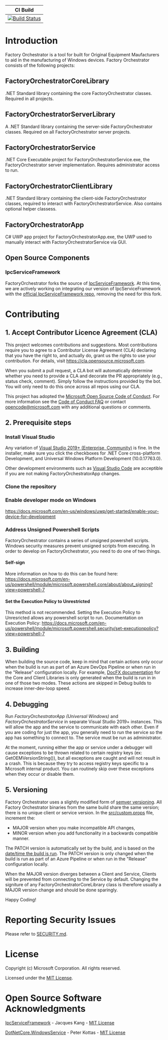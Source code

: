 | CI Build   | 
|----|
|  [![Build Status](https://microsoft.visualstudio.com/OneCore/_apis/build/status/FactoryOrchestrator/FO-PublicFacing-CI?branchName=master)](https://microsoft.visualstudio.com/OneCore/_build/latest?definitionId=54749&branchName=main)  |   

# Introduction 
Factory Orchestrator is a tool for built for Original Equipment Maufacturers to aid in the manufacturing of Windows devices.
Factory Orchestrator consists of the following projects:
## FactoryOrchestratorCoreLibrary 
.NET Standard library containing the core FactoryOrchestrator classes. Required in all projects.
## FactoryOrchestratorServerLibrary
A .NET Standard library containing the server-side FactoryOrchestrator classes. Required on all FactoryOrchestrator server projects.
## FactoryOrchestratorService 
.NET Core Executable project for FactoryOrchestratorService.exe, the FactoryOrchestrator server implementation. Requires administrator access to run.
## FactoryOrchestratorClientLibrary 
.NET Standard library containing the client-side FactoryOrchestrator classes, required to interact with FactoryOrchestratorService. Also contains optional helper classess.
## FactoryOrchestratorApp 
C# UWP app project for FactoryOrchestratorApp.exe, the UWP used to manually interact with FactoryOrchestratorService via GUI.
## Open Source Components
### IpcServiceFramework
FactoryOrchestrator forks the source of [IpcServiceFramework](https://github.com/jacqueskang/IpcServiceFramework). At this time, we are actively working on integrating our version of IpcServiceFramework with the [official IpcServiceFramework repo](https://github.com/jacqueskang/IpcServiceFramework), removing the need for this fork.

# Contributing

## 1. Accept Contributor Licence Agreement (CLA)
This project welcomes contributions and suggestions.  Most contributions require you to agree to a
Contributor License Agreement (CLA) declaring that you have the right to, and actually do, grant us
the rights to use your contribution. For details, visit https://cla.opensource.microsoft.com.

When you submit a pull request, a CLA bot will automatically determine whether you need to provide
a CLA and decorate the PR appropriately (e.g., status check, comment). Simply follow the instructions
provided by the bot. You will only need to do this once across all repos using our CLA.

This project has adopted the [Microsoft Open Source Code of Conduct](https://opensource.microsoft.com/codeofconduct/).
For more information see the [Code of Conduct FAQ](https://opensource.microsoft.com/codeofconduct/faq/) or
contact [opencode@microsoft.com](mailto:opencode@microsoft.com) with any additional questions or comments.

## 2. Prerequisite steps
### Install Visual Studio 
Any variation of [Visual Studio 2019+ (Enterprise, Community)](https://visualstudio.microsoft.com/vs/) is fine. In the installer, make sure you click the checkboxes for .NET Core cross-platform Development, and Universal Windows Platform Development (10.0.17763.0). 

Other development environments such as [Visual Studio Code](https://code.visualstudio.com/) are acceptible if you are not making FactoryOrchestratorApp changes.

### Clone the repository

### Enable developer mode on Windows 
https://docs.microsoft.com/en-us/windows/uwp/get-started/enable-your-device-for-development

### Address Unsigned Powershell Scripts
FactoryOrchestrator contains a series of unsigned powershell scripts. Windows security measures prevent unsigned scripts from executing. In order to develop on FactoryOrchestrator, you need to do one of two things.

#### Self-sign
More information on how to do this can be found here: https://docs.microsoft.com/en-us/powershell/module/microsoft.powershell.core/about/about_signing?view=powershell-7

#### Set the Execution Policy to Unrestricted
This method is not recommended. Setting the Execution Policy to Unresricted allows any powershell script to run. 
Documentation on Execution Policy:
https://docs.microsoft.com/en-us/powershell/module/microsoft.powershell.security/set-executionpolicy?view=powershell-7

## 3. Building
When building the source code, keep in mind that certain actions only occur when the build is run as part of an Azure DevOps Pipeline or when run in the "Release" configuration locally. For example, [DocFX documentation](https://dotnet.github.io/docfx/) for the Core and Client Libraries is only generated when the build is run in in one of those two modes. These actions are skipped in Debug builds to increase inner-dev-loop speed.

## 4. Debugging
Run _FactoryOrchestratorApp (Universal Windows)_ and _FactoryOrchestratorService_ in separate Visual Studio 2019+ instances. This will allow the app and the service to communicate with each other. 
Even if you are coding for just the app, you generally need to run the service so the app has something to connect to. The service must be run as administrator.

At the moment, running either the app or service under a debugger will cause exceptions to be thrown related to certain registry keys (ex: GetOEMVersionString()), but all exceptions are caught and will not result in a crash. This is because they try to access registry keys specific to a Microsoft internal product. You can routinely skip over these exceptions when they occur or disable them.

## 5. Versioning
Factory Orchestrator uses a slightly modified form of [semver versioning](https://semver.org/). All Factory Orchestrator binaries from the same build share the same version; there is no unique client or service version. In the [src/custom.props](src/custom.props) file, increment the:

- MAJOR version when you make incompatible API changes,
- MINOR version when you add functionality in a backwards compatible manner.

The PATCH version is automatically set by the build, and is based on the [date/time the build is run](build/SetSourceVersion.ps1). The PATCH version is only changed when the build is run as part of an Azure Pipeline or when run in the "Release" configuration locally.

When the MAJOR version diverges between a Client and Service, Clients will be prevented from connecting to the Service by default. Changing the signiture of any FactoryOrchestratorCoreLibrary class is therefore usually a MAJOR version change and should be done sparingly.


Happy Coding!

# Reporting Security Issues
Please refer to [SECURITY.md](./SECURITY.md).

# License
Copyright (c) Microsoft Corporation. All rights reserved.

Licensed under the [MIT License](./LICENSE).

# Open Source Software Acknowledgments
[IpcServiceFramework](https://github.com/jacqueskang/IpcServiceFramework) - Jacques Kang - [MIT License](https://github.com/jacqueskang/IpcServiceFramework/blob/develop/LICENSE)

[DotNetCore.WindowsService](https://github.com/PeterKottas/DotNetCore.WindowsService) - Peter Kottas - [MIT License](https://github.com/PeterKottas/DotNetCore.WindowsService/blob/master/LICENSE)